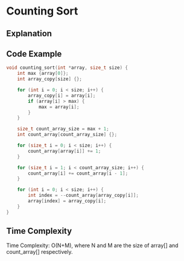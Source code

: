 # Counting Sort

## Explanation

## Code Example
```c++
void counting_sort(int *array, size_t size) {
    int max {array[0]};
    int array_copy[size] {};

    for (int i = 0; i < size; i++) {
        array_copy[i] = array[i];
        if (array[i] > max) {
            max = array[i];
        }
    }

    size_t count_array_size = max + 1;
    int count_array[count_array_size] {};

    for (size_t i = 0; i < size; i++) {
        count_array[array[i]] += 1;
    }

    for (size_t i = 1; i < count_array_size; i++) {
        count_array[i] += count_array[i - 1];
    }

    for (int i = 0; i < size; i++) {
        int index = --count_array[array_copy[i]];
        array[index] = array_copy[i];
    }
}
```
## Time Complexity
Time Complexity: O(N+M), where N and M are the size of array[] and count_array[] respectively.
